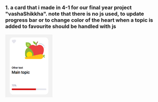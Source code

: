 <h3>1. a card that i made in 4-1 for our final year project "vashaShikkha". note that there is no js used, to update progress bar or to change color of the heart when a topic is added to favourite should be handled with js</h3>

<img src="https://github.com/Waqar-107/Usable-Web-Components/blob/master/assets_for_readme/c1.PNG" height="200px" width="150px">
